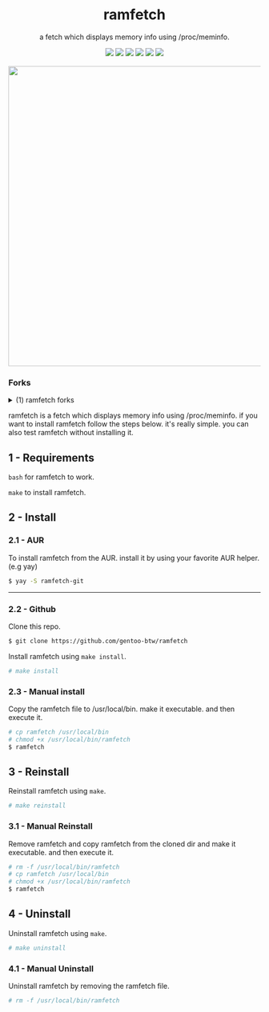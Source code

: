 <div align="center">
  <div>
    <h1>ramfetch</h1>
    <p>a fetch which displays memory info using /proc/meminfo.</p>
    <img src="https://img.shields.io/github/license/gentoo-btw/ramfetch?style=flat-square">
    <img src="https://img.shields.io/github/directory-file-count/gentoo-btw/ramfetch?style=flat-square">
    <img src="https://img.shields.io/github/last-commit/gentoo-btw/ramfetch?style=flat-square">
    <img src="https://img.shields.io/github/forks/gentoo-btw/ramfetch?style=flat-square">
    <img src="https://img.shields.io/github/stars/gentoo-btw/ramfetch?style=flat-square">
    <img src="https://img.shields.io/endpoint.svg?url=https%3A%2F%2Factions-badge.atrox.dev%2Fatrox%2Fsync-dotenv%2Fbadge">
  </div>
  <div>
<br>
<img width="600" src="https://github.com/gentoo-btw/ramfetch/blob/main/assets/example-pic.png?raw=true">
</div>
</div>

### Forks
<!-- ramfetch-forks -->
<details markdown='1'><summary>(1) ramfetch forks</summary>

<h4>1 - devlocalhost's fork<h4>

https://github.com/devlocalhost/ramfetch

<br>
<img src="https://user-images.githubusercontent.com/119129086/208246044-d7239c46-12ca-430a-8fe7-025c3d89b485.png">
</div></details>
<!-- end ramfetch-forks -->


ramfetch is a fetch which displays memory info using /proc/meminfo. if you want to install ramfetch follow the steps below. it's really simple. you can also test ramfetch without installing it.

## 1 - Requirements

`bash` for ramfetch to work.

`make` to install ramfetch.


## 2 - Install

### 2.1 - AUR
To install ramfetch from the AUR. install it by using your favorite AUR helper. (e.g yay)
```bash
$ yay -S ramfetch-git
```
---

### 2.2 - Github
Clone this repo.
```bash
$ git clone https://github.com/gentoo-btw/ramfetch
```
Install ramfetch using `make install`.
```bash
# make install
```
### 2.3 - Manual install
Copy the ramfetch file to /usr/local/bin. make it executable. and then execute it.
```bash
# cp ramfetch /usr/local/bin
# chmod +x /usr/local/bin/ramfetch
$ ramfetch
```

## 3 - Reinstall
Reinstall ramfetch using `make`.
```bash
# make reinstall
```
### 3.1 - Manual Reinstall
Remove ramfetch and copy ramfetch from the cloned dir and make it executable. and then execute it.
```bash
# rm -f /usr/local/bin/ramfetch
# cp ramfetch /usr/local/bin
# chmod +x /usr/local/bin/ramfetch
$ ramfetch
```

## 4 - Uninstall
Uninstall ramfetch using `make`.
```bash
# make uninstall
```
### 4.1 - Manual Uninstall
Uninstall ramfetch by removing the ramfetch file.
```bash
# rm -f /usr/local/bin/ramfetch
```
